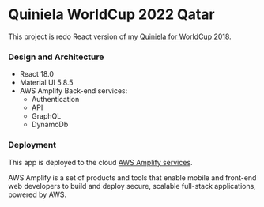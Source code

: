 # Quiniela WorldCup 2022 Qatar

This project is redo React version of my [Quiniela for WorldCup 2018](https://github.com/vktrgama/quiniela).

### Design and Architecture

-   React 18.0
-   Material UI 5.8.5
-   AWS Amplify Back-end services:
    -   Authentication
    -   API
    -   GraphQL
    -   DynamoDb

### Deployment

This app is deployed to the cloud [AWS Amplify services](https://aws.amazon.com/amplify/?trk=41731cf6-f5eb-4611-81ef-f2914ec706b5&sc_channel=ps&sc_campaign=acquisition&sc_medium=GC-PMM|PS-GO|Brand|All|PA|Mobile%20Services|Amplify|US|EN|Text|PMO22-13306&s_kwcid=AL!4422!3!588971138365!e!!g!!aws%20amplify&ef_id=CjwKCAjw5NqVBhAjEiwAeCa97dcJNcTvjLCvshBqW7qRQhlsYf_plqNwOE3Z2qLndwWj_nJkSY89vBoCesEQAvD_BwE:G:s&s_kwcid=AL!4422!3!588971138365!e!!g!!aws%20amplify).

AWS Amplify is a set of products and tools that enable mobile and front-end web developers to build and deploy secure, scalable full-stack applications, powered by AWS.
